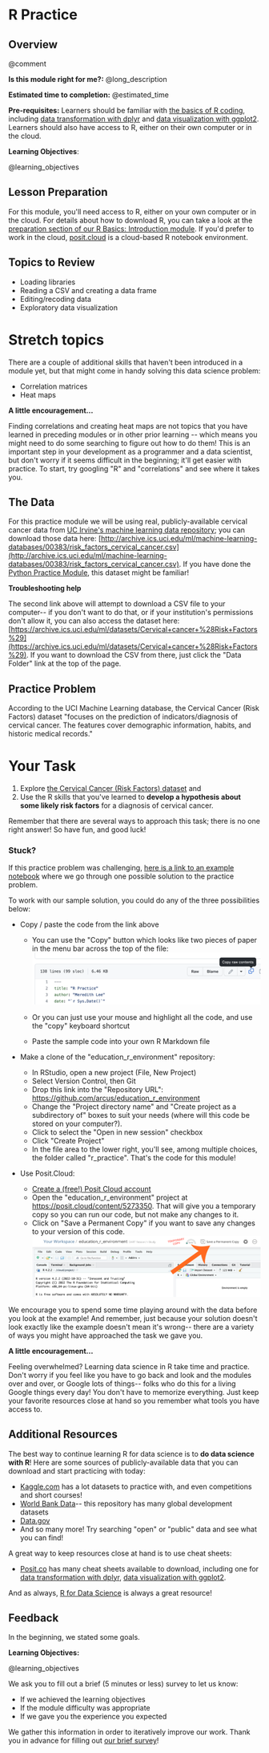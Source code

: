 <!--

author:   Meredith Lee
email:    leemc@chop.edu
version: 1.0.1
module_template_version: 3.0.0
language: en
narrator: UK English Female
title: R Practice
comment: Use the basics of R coding, data transformation, and data visualization to work with real data.
long_description: When learning R for data science, the ultimate goal is to be able to put all of the pieces together to analyze a dataset. This module aims to provide a data science task in order to help learners practice R skills in a real-world context.
estimated_time: 1 hour

@learning_objectives

After completion of this module, learners will be able to:

- Import a dataset from an online database
- Recode data and change variable types in a dataframe
- Use exploratory data visualization to identify trends in data and generate hypotheses

@end

link:  https://chop-dbhi-arcus-education-website-assets.s3.amazonaws.com/css/styles.css

script: https://kit.fontawesome.com/83b2343bd4.js

-->

# R Practice

<div class = "overview">

## Overview
@comment

**Is this module right for me?:** @long_description

**Estimated time to completion:** @estimated_time

**Pre-requisites:** Learners should be familiar with [the basics of R coding](https://liascript.github.io/course/?https://raw.githubusercontent.com/arcus/education_modules/main/r_basics_introduction/r_basics_introduction.md#1), including [data transformation with dplyr](https://liascript.github.io/course/?https://raw.githubusercontent.com/arcus/education_modules/main/r_basics_transform_data/r_basics_transform_data.md#1) and [data visualization with ggplot2](https://liascript.github.io/course/?https://raw.githubusercontent.com/arcus/education_modules/main/data_visualization_in_ggplot2/data_visualization_in_ggplot2.md#1). Learners should also have access to R, either on their own computer or in the cloud.

**Learning Objectives**:

@learning_objectives

</div>

## Lesson Preparation

For this module, you'll need access to R, either on your own computer or in the cloud. For details about how to download R, you can take a look at the [preparation section of our R Basics: Introduction module](https://liascript.github.io/course/?https://raw.githubusercontent.com/arcus/education_modules/main/r_basics_introduction/r_basics_introduction.md#5). If you'd prefer to work in the cloud, [posit.cloud](https://posit.cloud/) is a cloud-based R notebook environment.

## Topics to Review

- Loading libraries
- Reading a CSV and creating a data frame
- Editing/recoding data
- Exploratory data visualization

Stretch topics
=====

There are a couple of additional skills that haven't been introduced in a module yet, but that might come in handy solving this data science problem:

- Correlation matrices
- Heat maps

<div class = "care">
<b style="color: rgb(var(--color-highlight));">A little encouragement...</b><br>

Finding correlations and creating heat maps are not topics that you have learned in preceding modules or in other prior learning -- which means you might need to do some searching to figure out how to do them! This is an important step in your development as a programmer and a data scientist, but don't worry if it seems difficult in the beginning; it'll get easier with practice. To start, try googling "R" and "correlations" and see where it takes you.

</div>

## The Data

For this practice module we will be using real, publicly-available cervical cancer data from [UC Irvine's machine learning data repository](http://archive.ics.uci.edu/ml/index.php); you can download those data here: [http://archive.ics.uci.edu/ml/machine-learning-databases/00383/risk_factors_cervical_cancer.csv](http://archive.ics.uci.edu/ml/machine-learning-databases/00383/risk_factors_cervical_cancer.csv). If you have done the [Python Practice Module](https://liascript.github.io/course/?https://raw.githubusercontent.com/arcus/education_modules/main/python_practice/python_practice.md), this dataset might be familiar!

<div class = "help">
<b style="color: rgb(var(--color-highlight));">Troubleshooting help</b><br>

The second link above will attempt to download a CSV file to your computer-- if you don't want to do that, or if your institution's permissions don't allow it, you can also access the dataset here: [https://archive.ics.uci.edu/ml/datasets/Cervical+cancer+%28Risk+Factors%29](https://archive.ics.uci.edu/ml/datasets/Cervical+cancer+%28Risk+Factors%29). If you want to download the CSV from there, just click the "Data Folder" link at the top of the page.

</div>

## Practice Problem

According to the UCI Machine Learning database, the Cervical Cancer (Risk Factors) dataset "focuses on the prediction of indicators/diagnosis of cervical cancer. The features cover demographic information, habits, and historic medical records."

Your Task
=====

1. Explore [the Cervical Cancer (Risk Factors) dataset](http://archive.ics.uci.edu/ml/machine-learning-databases/00383/risk_factors_cervical_cancer.csv) and
2. Use the R skills that you've learned to **develop a hypothesis about some likely risk factors** for a diagnosis of cervical cancer.  

Remember that there are several ways to approach this task; there is no one right answer! So have fun, and good luck!

### Stuck?

If this practice problem was challenging, [here is a link to an example notebook](https://github.com/arcus/education_r_environment/blob/main/r_practice/r_practice.Rmd) where we go through one possible solution to the practice problem.

To work with our sample solution, you could do any of the three possibilities below:

* Copy / paste the code from the link above

  * You can use the "Copy" button which looks like two pieces of paper in the menu bar across the top of the file:
  ![Copy raw contents button.](media/copy_raw_contents.png)<!--
style = "border: 1px solid rgb(var(--color-highlight));"-->

  * Or you can just use your mouse and highlight all the code, and use the "copy" keyboard shortcut
  * Paste the sample code into your own R Markdown file

* Make a clone of the "education\_r\_environment" repository:

  * In RStudio, open a new project (File, New Project)
  * Select Version Control, then Git
  * Drop this link into the "Repository URL": https://github.com/arcus/education_r_environment
  * Change the "Project directory name" and "Create project as a subdirectory of" boxes to suit your needs (where will this code be stored on your computer?).
  * Click to select the "Open in new session" checkbox
  * Click "Create Project"
  * In the file area to the lower right, you'll see, among multiple choices, the folder called "r\_practice". That's the code for this module!

* Use Posit.Cloud:

  * [Create a (free!) Posit Cloud account](https://posit.cloud/plans)
  * Open the "education\_r\_environment" project at https://posit.cloud/content/5273350.  That will give you a temporary copy so you can run our code, but not make any changes to it.
  * Click on "Save a Permanent Copy" if you want to save any changes to your version of this code.
  ![Posit menu bar with "Make Permanent Copy".](media/make_copy.png)<!--
style = "border: 1px solid rgb(var(--color-highlight));"-->


We encourage you to spend some time playing around with the data before you look at the example! And remember, just because your solution doesn't look exactly like the example doesn't mean it's wrong-- there are a variety of ways you might have approached the task we gave you.  

<div class = "care">
<b style="color: rgb(var(--color-highlight));">A little encouragement...</b><br>

Feeling overwhelmed? Learning data science in R take time and practice. Don't worry if you feel like you have to go back and look and the modules over and over, or Google lots of things-- folks who do this for a living Google things every day! You don't have to memorize everything. Just keep your favorite resources close at hand so you remember what tools you have access to.

</div>

## Additional Resources

The best way to continue learning R for data science is to **do data science with R**! Here are some sources of publicly-available data that you can download and start practicing with today:

- [Kaggle.com](https://www.kaggle.com/) has a lot datasets to practice with, and even competitions and short courses!
- [World Bank Data](https://data.worldbank.org/)-- this repository has many global development datasets
- [Data.gov](https://data.gov/)
- And so many more! Try searching "open" or "public" data and see what you can find!

A great way to keep resources close at hand is to use cheat sheets:

- [Posit.co](https://posit.co/about/) has many cheat sheets available to download, including one for [data transformation with dplyr](https://posit.co/wp-content/uploads/2022/10/data-transformation-1.pdf), [data visualization with ggplot2](https://posit.co/wp-content/uploads/2022/10/data-visualization-1.pdf).

And as always, [R for Data Science](https://r4ds.had.co.nz/) is always a great resource!

## Feedback

In the beginning, we stated some goals.

**Learning Objectives:**

@learning_objectives

We ask you to fill out a brief (5 minutes or less) survey to let us know:

* If we achieved the learning objectives
* If the module difficulty was appropriate
* If we gave you the experience you expected

We gather this information in order to iteratively improve our work.  Thank you in advance for filling out [our brief survey](https://redcap.chop.edu/surveys/?s=KHTXCXJJ93&module_name=%22R+Practice%22&version=1.0.1)!
